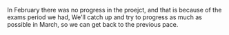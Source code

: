 In February there was no progress in the proejct,
and that is because of the exams period we had,
We'll catch up and try to progress as much as possible in March,
so we can get back to the previous pace.
